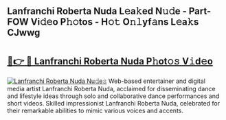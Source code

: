 ## Lanfranchi Roberta Nuda L𝚎a𝚔ed N𝚞𝚍e - Part-FOW Vi𝚍𝚎o P𝚑𝚘tos - H𝚘𝚝 O𝚗𝚕yf𝚊ns L𝚎a𝚔s CJwwg

# <h2><a href="http://kf0c654.oniu.top/?m=Lanfranchi+Roberta+Nuda">🔗👉 🔴 Lanfranchi Roberta Nuda P𝚑ot𝚘𝚜 V𝚒d𝚎o</a></h2>

[![Lanfranchi Roberta Nuda Nu𝚍e𝚜](https://i.imgur.com/0qMVB7G.gif)](http://kf0c654.oniu.top/?m=Lanfranchi+Roberta+Nuda)
Web-based entertainer and digital media artist Lanfranchi Roberta Nuda, acclaimed for disseminating dance and lifestyle ideas through solo and collaborative dance performances and short videos. Skilled impressionist Lanfranchi Roberta Nuda, celebrated for their remarkable abilities to mimic various voices and accents.  
